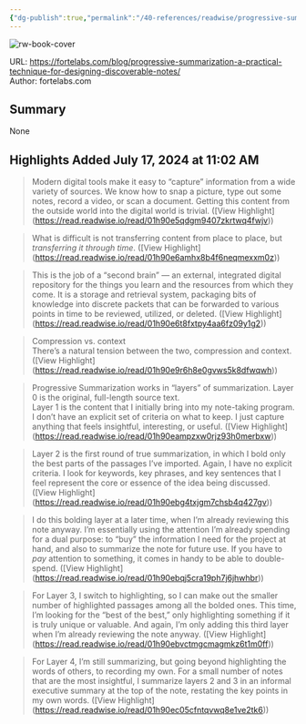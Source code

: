 ```yaml
---
{"dg-publish":true,"permalink":"/40-references/readwise/progressive-summarization-a-practical-technique-for-designing-discoverable-notes-forte-labs/","tags":["rw/articles"]}
---
```



![rw-book-cover](https://i0.wp.com/fortelabs.com/wp-content/uploads/2017/12/1vTBT177SuhcgBEdPJwT9lA.jpeg?fit=704%2C282&ssl=1)

  

URL: <https://fortelabs.com/blog/progressive-summarization-a-practical-technique-for-designing-discoverable-notes/>  
Author: fortelabs.com

## Summary

None

## Highlights Added July 17, 2024 at 11:02 AM

> Modern digital tools make it easy to “capture” information from a wide variety of sources. We know how to snap a picture, type out some notes, record a video, or scan a document. Getting this content from the outside world into the digital world is trivial. ([View Highlight] (<https://read.readwise.io/read/01h90e5qdgm9407zkrtwq4fwjv>))

> What is difficult is not transferring content from place to place, but *transferring it through time*. ([View Highlight] (<https://read.readwise.io/read/01h90e6amhx8b4f6neqmexxm0z>))

> This is the job of a “second brain” — an external, integrated digital repository for the things you learn and the resources from which they come. It is a storage and retrieval system, packaging bits of knowledge into discrete packets that can be forwarded to various points in time to be reviewed, utilized, or deleted. ([View Highlight] (<https://read.readwise.io/read/01h90e6t8fxtpy4aa6fz09y1g2>))

> Compression vs. context  
> There’s a natural tension between the two, compression and context. ([View Highlight] (<https://read.readwise.io/read/01h90e9r6h8e0gvws5k8dfwqwh>))

> Progressive Summarization works in “layers” of summarization. Layer 0 is the original, full-length source text.  
> Layer 1 is the content that I initially bring into my note-taking program. I don’t have an explicit set of criteria on what to keep. I just capture anything that feels insightful, interesting, or useful. ([View Highlight] (<https://read.readwise.io/read/01h90eampzxw0rjz93h0merbxw>))

> Layer 2 is the first round of true summarization, in which I bold only the best parts of the passages I’ve imported. Again, I have no explicit criteria. I look for keywords, key phrases, and key sentences that I feel represent the core or essence of the idea being discussed. ([View Highlight] (<https://read.readwise.io/read/01h90ebg4txjgm7chsb4q427gv>))

> I do this bolding layer at a later time, when I’m already reviewing this note anyway. I’m essentially using the attention I’m already spending for a dual purpose: to “buy” the information I need for the project at hand, and also to summarize the note for future use. If you have to *pay* attention to something, it comes in handy to be able to double-spend. ([View Highlight] (<https://read.readwise.io/read/01h90ebqj5cra19ph7j6jhwhbr>))

> For Layer 3, I switch to highlighting, so I can make out the smaller number of highlighted passages among all the bolded ones. This time, I’m looking for the “best of the best,” only highlighting something if it is truly unique or valuable. And again, I’m only adding this third layer when I’m already reviewing the note anyway. ([View Highlight] (<https://read.readwise.io/read/01h90ebvctmgcmagmkz6t1m0ff>))

> For Layer 4, I’m still summarizing, but going beyond highlighting the words of others, to recording my own. For a small number of notes that are the most insightful, I summarize layers 2 and 3 in an informal executive summary at the top of the note, restating the key points in my own words. ([View Highlight] (<https://read.readwise.io/read/01h90ec05cfntqvwq8e1ve2tk6>))

